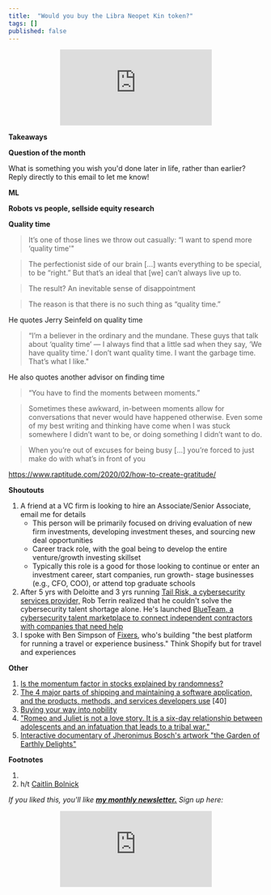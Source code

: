 ```yaml
---
title:  "Would you buy the Libra Neopet Kin token?"  
tags: []
published: false
---
```


<style>
      .iframe-container {
        overflow: hidden;        
        padding-top: 50%; <!-- Calculated from the aspect ration of the content (in case of 16:9 it is 9/16= 0.5625) -->
        position: relative;
      }
      .iframe-container iframe { 
         border: 0;
         height: 100%; <!-- Finally, width and height are set to 100% so the iframe takes up 100% of the containers space. -->
         left: 0;
         position: absolute;
         top: 0;
         width: 100%;
         display: block;
         margin: 0 auto; <!-- center image -->
      }
      <!-- 4x3 Aspect Ratio -->
      .iframe-container-4x3 {
        padding-top: 75%;
      }
</style> 

<div class="iframe-container-4x3">
  <p align="center"><iframe src="https://avoidboringpeople.substack.com/embed" frameborder="0" scrolling="no"> </iframe></p>
</div>

**Takeaways**

**Question of the month**

What is something you wish you'd done later in life, rather than earlier? Reply directly to this email to let me know!

**ML**

**Robots vs people, sellside equity research**

**Quality time**

> It’s one of those lines we throw out casually: “I want to spend more ‘quality time'"

> The perfectionist side of our brain \[...\] wants everything to be special, to be “right.” But that’s an ideal that \[we\] can’t always live up to.

> The result? An inevitable sense of disappointment

> The reason is that there is no such thing as “quality time.”

He quotes Jerry Seinfeld on quality time

> “I’m a believer in the ordinary and the mundane. These guys that talk about ‘quality time’ — I always find that a little sad when they say, ‘We have quality time.’ I don’t want quality time. I want the garbage time. That’s what I like."

He also quotes another advisor on finding time

> “You have to find the moments between moments.”

> Sometimes these awkward, in-between moments allow for conversations that never would have happened otherwise. Even some of my best writing and thinking have come when I was stuck somewhere I didn’t want to be, or doing something I didn’t want to do. 

> When you’re out of excuses for being busy \[...\] you’re forced to just make do with what’s in front of you

https://www.raptitude.com/2020/02/how-to-create-gratitude/

**Shoutouts**

1. A friend at a VC firm is looking to hire an Associate/Senior Associate, email me for details
    - This person will be primarily focused on driving evaluation of new firm investments, developing investment theses, and sourcing new deal opportunities 
    - Career track role, with the goal being to develop the entire venture/growth investing skillset
    - Typically this role is a good for those looking to continue or enter an investment career, start companies, run growth-
stage businesses (e.g., CFO, COO), or attend top graduate schools 
2. After 5 yrs with Deloitte and 3 yrs running [Tail Risk, a cybersecurity services provider,](http://www.tailrisk.com/ "Tail") Rob Terrin realized that he couldn't solve the cybersecurity talent shortage alone. He's launched [BlueTeam, a cybersecurity talent marketplace to connect independent contractors with companies that need help](https://getblueteam.com/ "Blue") 
3. I spoke with Ben Simpson of [Fixers](https://studio.fixersworld.com/ "Studio"), who's building "the best platform for running a travel or experience business." Think Shopify but for travel and experiences

**Other**

1. [Is the momentum factor in stocks explained by randomness?](https://breakingthemarket.com/randomness-in-momentum-everywhere/ "Random")
2. [The 4 major parts of shipping and maintaining a software application, and the products, methods, and services developers use](https://technically.dev/posts/what-your-developers-are-using.html "dev") \[40\]
3. [Buying your way into nobility](https://www.bloomberg.com/news/articles/2020-02-02/even-if-you-weren-t-born-into-nobility-you-can-buy-your-way-in "Nobility")
4. ["Romeo and Juliet is not a love story. It is a six-day relationship between adolescents and an infatuation that leads to a tribal war."](https://aeon.co/essays/how-emotionally-focused-couple-therapy-can-help-love-last? "EFT")
5. [Interactive documentary of Jheronimus Bosch's artwork "the Garden of Earthly Delights"](https://archief.ntr.nl/tuinderlusten/en.html# "Art")

**Footnotes**

1.
40. h/t [Caitlin Bolnick](https://twitter.com/caitlinbolnick1?lang=en "Caitlin")

*If you liked this, you'll like* ***[my monthly newsletter.](https://avoidboringpeople.substack.com/ "ABP")*** *Sign up here:*

<div class="iframe-container-4x3">
  <p align="center"><iframe src="https://avoidboringpeople.substack.com/embed" frameborder="0" scrolling="no"> </iframe></p>
</div>
